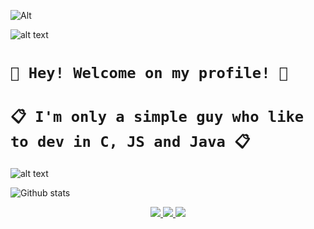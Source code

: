 ![Alt](https://cdn.commaful.com/media/public/images/32707a9e-3373-fef9-74e6-4033ab549e94-1574460108532.gif)

![alt text](https://i.imgur.com/4M7IWwP.gif)

# `👋 Hey! Welcome on my profile! 👋`

# `📋 I'm only a simple guy who like to dev in C, JS and Java 📋`
  
  ![alt text](https://i.imgur.com/4M7IWwP.gif)
  
![Github stats](https://github-readme-stats.vercel.app/api?username=Plattyz&theme=highcontrast&show_icons=true)

<p align="center">
         <a href="https://twitter.com/0x4d6f6b6d69">
         <img src="https://img.shields.io/static/v1?label=Twitter&logo=Twitter&message=Follow%20Me&color=blue">
         </a>
         <a href="https://github.com/Plattyz">
         <img src="https://img.shields.io/static/v1?label=GitHub&logo=GitHub&logoColor=black&message=My%20GitHub&color=black">
         </a>
 <a href="https://plattyz.github.io/">
         <img src="https://img.shields.io/static/v1?label=My%20Website&logo=HTML5&message=Try%20My%20Simple%20CTF&color=orange">
         </a>
